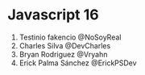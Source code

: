 # Javascript 16

1. Testinio fakencio @NoSoyReal
1. Charles Silva @DevCharles
2. Bryan Rodriguez @Vryahn
3. Erick Palma Sánchez @ErickPSDev
